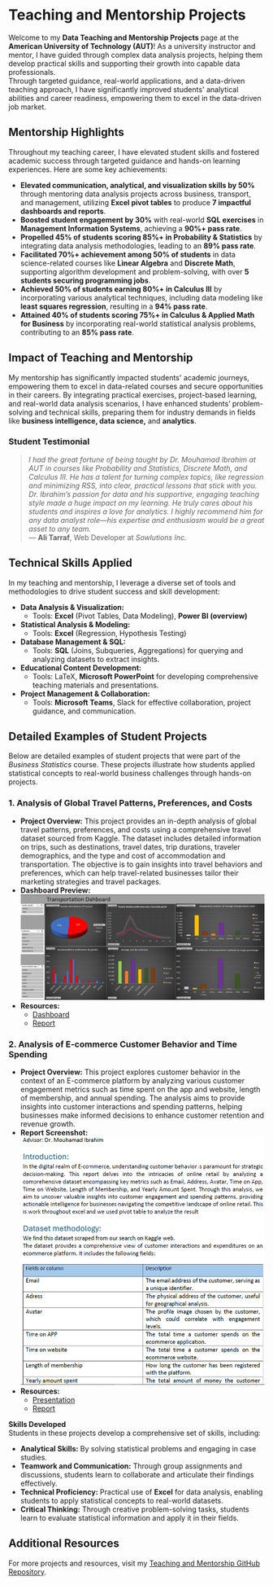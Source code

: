 # Teaching and Mentorship Projects

Welcome to my **Data Teaching and Mentorship Projects** page at the **American University of Technology (AUT)**! As a university instructor and mentor, I have guided through complex data analysis projects, helping them develop practical skills and supporting their growth into capable data professionals.  
Through targeted guidance, real-world applications, and a data-driven teaching approach, I have significantly improved students' analytical abilities and career readiness, empowering them to excel in the data-driven job market.

## Mentorship Highlights

Throughout my teaching career, I have elevated student skills and fostered academic success through targeted guidance and hands-on learning experiences. Here are some key achievements:
- **Elevated communication, analytical, and visualization skills by 50%** through mentoring data analysis projects across business, transport, and management, utilizing **Excel pivot tables** to produce **7 impactful dashboards and reports**.
- **Boosted student engagement by 30%** with real-world **SQL exercises** in **Management Information Systems**, achieving a **90%+ pass rate**.
- **Propelled 45% of students scoring 85%+ in Probability & Statistics** by integrating data analysis methodologies, leading to an **89% pass rate**.
- **Facilitated 70%+ achievement among 50% of students** in data science-related courses like **Linear Algebra** and **Discrete Math**, supporting algorithm development and problem-solving, with over **5 students securing programming jobs**.
- **Achieved 50% of students earning 80%+ in Calculus III** by incorporating various analytical techniques, including data modeling like **least squares regression**, resulting in a **94% pass rate**.
- **Attained 40% of students scoring 75%+ in Calculus & Applied Math for Business** by incorporating real-world statistical analysis problems, contributing to an **85% pass rate**.

## Impact of Teaching and Mentorship

My mentorship has significantly impacted students' academic journeys, empowering them to excel in data-related courses and secure opportunities in their careers. By integrating practical exercises, project-based learning, and real-world data analysis scenarios, I have enhanced students’ problem-solving and technical skills, preparing them for industry demands in fields like **business intelligence, data science,** and **analytics**.

### Student Testimonial
> *I had the great fortune of being taught by Dr. Mouhamad Ibrahim at AUT in courses like Probability and Statistics, Discrete Math, and Calculus III. He has a talent for turning complex topics, like regression and minimizing RSS, into clear, practical lessons that stick with you. Dr. Ibrahim’s passion for data and his supportive, engaging teaching style made a huge impact on my learning. He truly cares about his students and inspires a love for analytics. I highly recommend him for any data analyst role—his expertise and enthusiasm would be a great asset to any team.*  
— **Ali Tarraf**, Web Developer at *Sowlutions Inc.*

## Technical Skills Applied

In my teaching and mentorship, I leverage a diverse set of tools and methodologies to drive student success and skill development:

- **Data Analysis & Visualization:**
  - Tools: **Excel** (Pivot Tables, Data Modeling), **Power BI (overview)**
- **Statistical Analysis & Modeling:**
  - Tools: **Excel** (Regression, Hypothesis Testing)
- **Database Management & SQL:**
  - Tools: **SQL** (Joins, Subqueries, Aggregations) for querying and analyzing datasets to extract insights.
- **Educational Content Development:**
  - Tools: LaTeX, **Microsoft PowerPoint** for developing comprehensive teaching materials and presentations.
- **Project Management & Collaboration:**
  - Tools: **Microsoft Teams**, Slack for effective collaboration, project guidance, and communication.

## Detailed Examples of Student Projects

Below are detailed examples of student projects that were part of the *Business Statistics* course. These projects illustrate how students applied statistical concepts to real-world business challenges through hands-on projects.

### 1. Analysis of Global Travel Patterns, Preferences, and Costs

- **Project Overview:** This project provides an in-depth analysis of global travel patterns, preferences, and costs using a comprehensive travel dataset sourced from Kaggle. The dataset includes detailed information on trips, such as destinations, travel dates, trip durations, traveler demographics, and the type and cost of accommodation and transportation. The objective is to gain insights into travel behaviors and preferences, which can help travel-related businesses tailor their marketing strategies and travel packages.  
- **Dashboard Preview:**  
   ![Global Travel Patterns Analysis Dashboard](https://raw.githubusercontent.com/mouhamaadibrahim/Data-Teaching-Mentorship-Projects/main/Images/Global%20Travel%20Patterns%20Analysis.png)  
- **Resources:**
  - [Dashboard](https://github.com/mouhamaadibrahim/Data-Teaching-Mentorship-Projects/blob/main/Student-Dashboards/Transport-Management-Project-Dashboard.xlsx)
  - [Report](https://github.com/mouhamaadibrahim/Data-Teaching-Mentorship-Projects/blob/main/Student-Reports/Transport-Management-Project-Report.pdf)

### 2. Analysis of E-commerce Customer Behavior and Time Spending

- **Project Overview:** This project explores customer behavior in the context of an E-commerce platform by analyzing various customer engagement metrics such as time spent on the app and website, length of membership, and annual spending. The analysis aims to provide insights into customer interactions and spending patterns, helping businesses make informed decisions to enhance customer retention and revenue growth.  
- **Report Screenshot:**  
  ![Report Screenshot for E-commerce Customer Behavior Analysis](https://raw.githubusercontent.com/mouhamaadibrahim/Data-Teaching-Mentorship-Projects/main/Images/Report%20Screenshot%20for%20E-commerce%20Customer%20Behavior%20Analysis.png)  
- **Resources:**
  - [Presentation](https://github.com/mouhamaadibrahim/Data-Teaching-Mentorship-Projects/blob/main/Student-Dashboards/Business-Management-Project-Presentation.pdf)
  - [Report](https://github.com/mouhamaadibrahim/Data-Teaching-Mentorship-Projects/blob/main/Student-Reports/Business-Management-Project-Report.pdf)

**Skills Developed**  
Students in these projects develop a comprehensive set of skills, including:

- **Analytical Skills:** By solving statistical problems and engaging in case studies.
- **Teamwork and Communication:** Through group assignments and discussions, students learn to collaborate and articulate their findings effectively.
- **Technical Proficiency:** Practical use of **Excel** for data analysis, enabling students to apply statistical concepts to real-world datasets.
- **Critical Thinking:** Through creative problem-solving tasks, students learn to evaluate statistical information and apply it in their fields.

## Additional Resources

For more projects and resources, visit my [Teaching and Mentorship GitHub Repository](https://github.com/mouhamaadibrahim/Data-Teaching-Mentorship-Projects).

